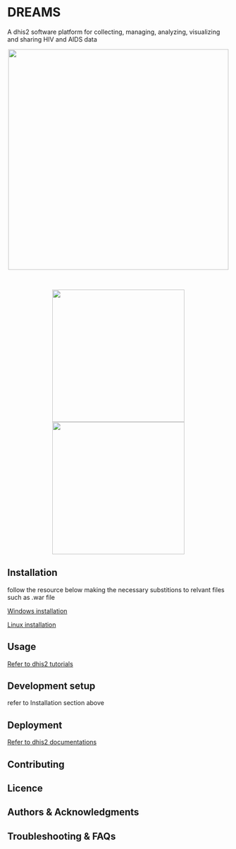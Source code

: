 # DREAMS 
A  dhis2 software platform for collecting, managing, analyzing, visualizing and sharing HIV and AIDS data


<p align="center">
   <img src="https://sonofgreatness.github.io/image-holder/images/Login Page.png" width="500">
  
</p>
<br>
 <p align="center">
  <img src="https://sonofgreatness.github.io/image-holder/images/Dashboard 1.png" width="300">
  <img src="https://sonofgreatness.github.io/image-holder/images/Dashboard.png" width="300">
</p>


## Installation 
   follow the resource below   making the necessary substitions  to relvant files such as .war file 

 [Windows installation ](https://www.researchgate.net/publication/349465761_DHIS2_Installation_on_Windows_Local_Server)
 
 [Linux installation](https://docs.dhis2.org/en/manage/getting-started/automated-install-on-ubuntu.html)

## Usage 
[Refer to dhis2 tutorials](https://docs.dhis2.org/en/use/user-guides/dhis-core-version-241/additional-information/dhis2-tutorials.html)

## Development setup 
 refer to Installation section above 

## Deployment 
[Refer to dhis2 documentations](https://docs.dhis2.org/en/manage/hosting/requirements.html)

## Contributing 


## Licence 


## Authors & Acknowledgments

## Troubleshooting & FAQs


